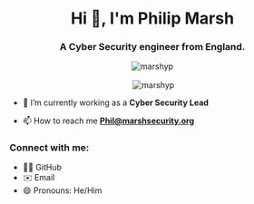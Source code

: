 <h1 align="center">Hi 👋, I'm Philip Marsh</h1>
<h3 align="center">A Cyber Security engineer from England.</h3>

<p align="center"> <img src="https://komarev.com/ghpvc/?username=marshyp&label=Profile%20views&color=0e75b6&style=flat" alt="marshyp" /> </p>


<p align="center">&nbsp;<img align="center" src="https://github-readme-stats.vercel.app/api?username=marshyp&show_icons=true&locale=en" alt="marshyp" /></p>

- 🔭 I’m currently working as a **Cyber Security Lead**

- 📫 How to reach me **Phil@marshsecurity.org**

<h3 align="left">Connect with me:</h3>

- 🧑‍💻 GitHub
- ✉️ Email
- 😄 Pronouns: He/Him
